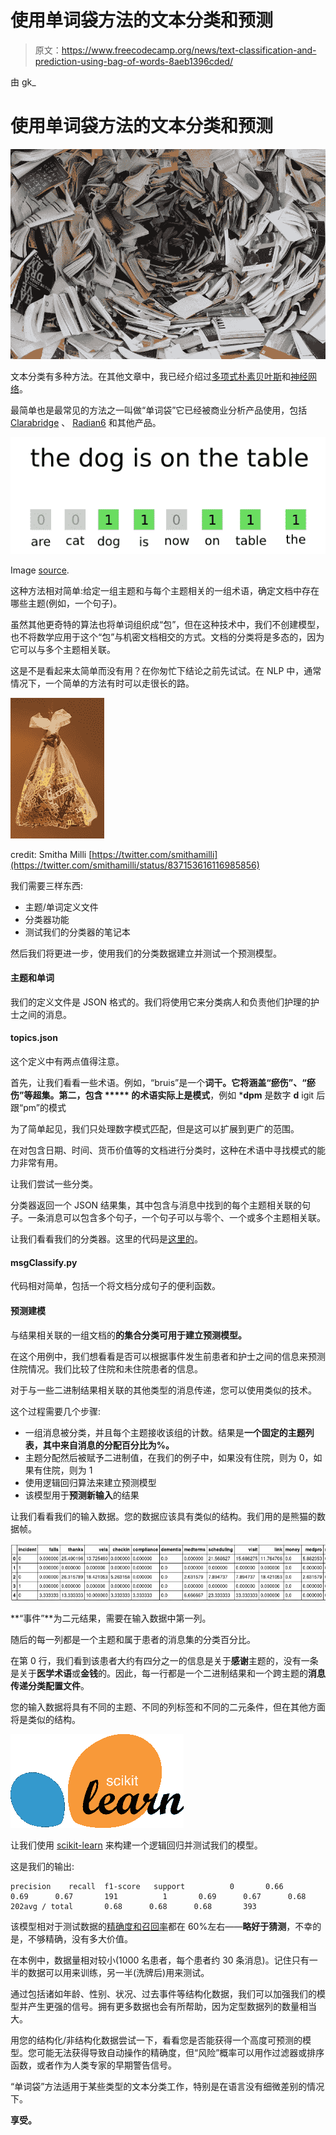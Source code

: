 # 使用单词袋方法的文本分类和预测

> 原文：<https://www.freecodecamp.org/news/text-classification-and-prediction-using-bag-of-words-8aeb1396cded/>

由 gk_

# 使用单词袋方法的文本分类和预测

![1*wdtdcVQQRzc7xPNZzyCsUg](img/0260cebe62454da476c4286dd6607792.png)

文本分类有多种方法。在其他文章中，我已经介绍过[多项式朴素贝叶斯](https://chatbotslife.com/text-classification-using-algorithms-e4d50dcba45)和[神经网络](https://machinelearnings.co/text-classification-using-neural-networks-f5cd7b8765c6)。

最简单也是最常见的方法之一叫做“单词袋”它已经被商业分析产品使用，包括 [Clarabridge](https://www.clarabridge.com/) 、 [Radian6](https://www.webanalyticsworld.net/analytics-measurement-and-management-tools/radian-6-overview) 和其他产品。

![1*j3HUg18QwjDJTJwW9ja5-Q](img/e7939f67810ee87ad1b9da326b7f99cf.png)

Image [source](https://machinelearnings.co/text-classification-using-neural-networks-f5cd7b8765c6).

这种方法相对简单:给定一组主题和与每个主题相关的一组术语，确定文档中存在哪些主题(例如，一个句子)。

虽然其他更奇特的算法也将单词组织成“包”，但在这种技术中，我们不创建模型，也不将数学应用于这个“包”与机密文档相交的方式。文档的分类将是多态的，因为它可以与多个主题相关联。

这是不是看起来太简单而没有用？在你匆忙下结论之前先试试。在 NLP 中，通常情况下，一个简单的方法有时可以走很长的路。

![1*aIUBmmPz2K44OdZnWCj4jw](img/35099e802fa7e0052c2db0a17a38383d.png)

credit: Smitha Milli [https://twitter.com/smithamilli](https://twitter.com/smithamilli/status/837153616116985856)

我们需要三样东西:

*   主题/单词定义文件
*   分类器功能
*   测试我们的分类器的笔记本

然后我们将更进一步，使用我们的分类数据建立并测试一个预测模型。

#### 主题和单词

我们的定义文件是 JSON 格式的。我们将使用它来分类病人和负责他们护理的护士之间的消息。

#### topics.json

这个定义中有两点值得注意。

首先，让我们看看一些术语。例如，“bruis”是一个**词干。**它将涵盖“瘀伤”、“瘀伤”等超集。第二，包含 ***** 的术语实际上是**模式**，例如 ***dpm** 是数字 **d** igit 后跟“pm”的模式

为了简单起见，我们只处理数字模式匹配，但是这可以扩展到更广的范围。

在对包含日期、时间、货币价值等的文档进行分类时，这种在术语中寻找模式的能力非常有用。

让我们尝试一些分类。

分类器返回一个 JSON 结果集，其中包含与消息中找到的每个主题相关联的句子。一条消息可以包含多个句子，一个句子可以与零个、一个或多个主题相关联。

让我们看看我们的分类器。这里的代码是[这里的](https://github.com/ugik/notebooks/blob/master/msgClassify.py)。

#### msgClassify.py

代码相对简单，包括一个将文档分成句子的便利函数。

#### 预测建模

与结果相关联的一组文档的**的集合分类可用于建立预测模型。**

在这个用例中，我们想看看是否可以根据事件发生前患者和护士之间的信息来预测住院情况。我们比较了住院和未住院患者的信息。

对于与一些二进制结果相关联的其他类型的消息传递，您可以使用类似的技术。

这个过程需要几个步骤:

*   一组消息被分类，并且每个主题接收该组的计数。结果是**一个固定的主题列表，其中来自消息的分配百分比为%。**
*   主题分配然后被赋予二进制值，在我们的例子中，如果没有住院，则为 0，如果有住院，则为 1
*   使用逻辑回归算法来建立预测模型
*   该模型用于**预测新输入**的结果

让我们看看我们的输入数据。您的数据应该具有类似的结构。我们用的是熊猫的数据帧。

![1*SRMLWhU-cEgK_ludaN9gMQ](img/8cf4948bc0582a8c73bc187c5b67abd3.png)

**“事件”**为二元结果，需要在输入数据中第一列。

随后的每一列都是一个主题和属于患者的消息集的分类百分比。

在第 0 行，我们看到该患者大约有四分之一的信息是关于**感谢**主题的，没有一条是关于**医学术语**或**金钱**的。因此，每一行都是一个二进制结果和一个跨主题的**消息传递分类配置文件**。

您的输入数据将具有不同的主题、不同的列标签和不同的二元条件，但在其他方面将是类似的结构。

![1*SE1UtYrUBvtca6qmwN3P2g](img/c995c841aaf1fe09a234cfa13949a6af.png)

让我们使用 [scikit-learn](http://scikit-learn.org/stable/) 来构建一个逻辑回归并测试我们的模型。

这是我们的输出:

```
precision    recall  f1-score   support          0       0.66      0.69      0.67       191          1       0.69      0.67      0.68       202avg / total       0.68      0.68      0.68       393
```

该模型相对于测试数据的[精确度和召回率](https://en.wikipedia.org/wiki/Precision_and_recall)都在 60%左右——**略好于猜测**，不幸的是，不够精确，没有多大价值。

在本例中，数据量相对较小(1000 名患者，每个患者约 30 条消息)。记住只有一半的数据可以用来训练，另一半(洗牌后)用来测试。

通过包括诸如年龄、性别、状况、过去事件等结构化数据，我们可以加强我们的模型并产生更强的信号。拥有更多数据也会有所帮助，因为定型数据列的数量相当大。

用您的结构化/非结构化数据尝试一下，看看您是否能获得一个高度可预测的模型。您可能无法获得导致自动操作的精确度，但“风险”概率可以用作过滤器或排序函数，或者作为人类专家的早期警告信号。

“单词袋”方法适用于某些类型的文本分类工作，特别是在语言没有细微差别的情况下。

**享受。**